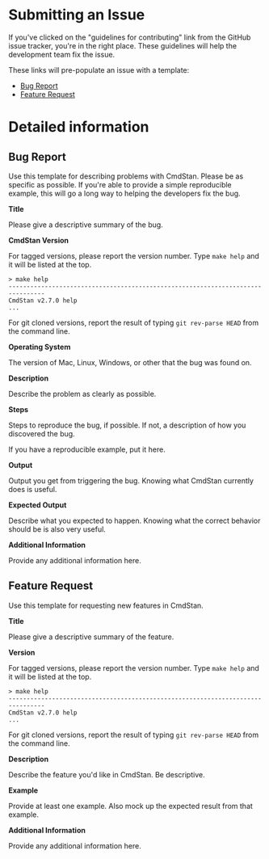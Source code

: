 # Submitting an Issue

If you've clicked on the "guidelines for contributing" link from the GitHub issue tracker, you're in the right place. These guidelines will help the development team fix the issue.

These links will pre-populate an issue with a template:

- [Bug Report](https://github.com/stan-dev/cmdstan/issues/new?body=%23%23%20Bug%20Report%0A%0A__CmdStan%20Version__%0A%0A__Operating%20System__%0A%0A__Compiler__%0A%0A__Description__%0A%0A__Steps__%0A%0A__Output__%0A%0A__Expected%20Output__%0A%0A__Additional%20Information__)
- [Feature Request](https://github.com/stan-dev/cmdstan/issues/new?body=%23%23%20Feature%20Request%0A%0A__Version__%0A%0A__Description__%0A%0A__Example__%0A%0A__Additional%20Information__%0A%0A)


# Detailed information


## Bug Report

Use this template for describing problems with CmdStan. Please be as specific as possible. If you're able to provide a simple reproducible example, this will go a long way to helping the developers fix the bug.

__Title__

Please give a descriptive summary of the bug.

__CmdStan Version__

For tagged versions, please report the version number. Type `make help` and it will be listed at the top.

```
> make help
--------------------------------------------------------------------------------
CmdStan v2.7.0 help
...
```

For git cloned versions, report the result of typing `git rev-parse HEAD` from the command line.

__Operating System__

The version of Mac, Linux, Windows, or other that the bug was found on.

__Description__

Describe the problem as clearly as possible.

__Steps__

Steps to reproduce the bug, if possible. If not, a description of how you discovered the bug.

If you have a reproducible example, put it here.

__Output__

Output you get from triggering the bug. Knowing what CmdStan currently does is useful.

__Expected Output__

Describe what you expected to happen. Knowing what the correct behavior should be is also very useful.

__Additional Information__

Provide any additional information here.


## Feature Request

Use this template for requesting new features in CmdStan.

__Title__

Please give a descriptive summary of the feature.

__Version__

For tagged versions, please report the version number. Type `make help` and it will be listed at the top.

```
> make help
--------------------------------------------------------------------------------
CmdStan v2.7.0 help
...
```

For git cloned versions, report the result of typing `git rev-parse HEAD` from the command line.

__Description__

Describe the feature you'd like in CmdStan. Be descriptive.

__Example__

Provide at least one example. Also mock up the expected result from that example.

__Additional Information__

Provide any additional information here.

